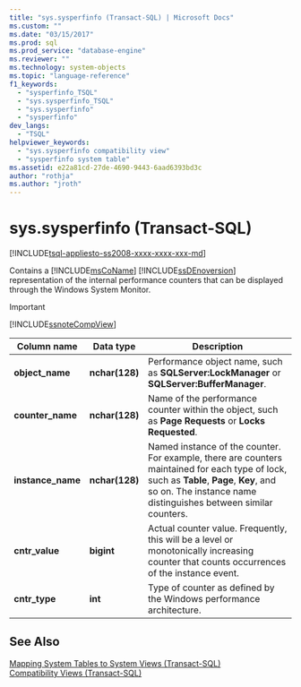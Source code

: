 ```yaml
---
title: "sys.sysperfinfo (Transact-SQL) | Microsoft Docs"
ms.custom: ""
ms.date: "03/15/2017"
ms.prod: sql
ms.prod_service: "database-engine"
ms.reviewer: ""
ms.technology: system-objects
ms.topic: "language-reference"
f1_keywords: 
  - "sysperfinfo_TSQL"
  - "sys.sysperfinfo_TSQL"
  - "sys.sysperfinfo"
  - "sysperfinfo"
dev_langs: 
  - "TSQL"
helpviewer_keywords: 
  - "sys.sysperfinfo compatibility view"
  - "sysperfinfo system table"
ms.assetid: e22a81cd-27de-4690-9443-6aad6393bd3c
author: "rothja"
ms.author: "jroth"
---
```

# sys.sysperfinfo (Transact-SQL)
[!INCLUDE[tsql-appliesto-ss2008-xxxx-xxxx-xxx-md](../../includes/tsql-appliesto-ss2008-xxxx-xxxx-xxx-md.md)]

  Contains a [!INCLUDE[msCoName](../../includes/msconame-md.md)] [!INCLUDE[ssDEnoversion](../../includes/ssdenoversion-md.md)] representation of the internal performance counters that can be displayed through the Windows System Monitor.  
  
> [!IMPORTANT]  
>  [!INCLUDE[ssnoteCompView](../../includes/ssnotecompview-md.md)]  
  
|Column name|Data type|Description|  
|-----------------|---------------|-----------------|  
|**object_name**|**nchar(128)**|Performance object name, such as **SQLServer:LockManager** or **SQLServer:BufferManager**.|  
|**counter_name**|**nchar(128)**|Name of the performance counter within the object, such as **Page Requests** or **Locks Requested**.|  
|**instance_name**|**nchar(128)**|Named instance of the counter. For example, there are counters maintained for each type of lock, such as **Table**, **Page**, **Key**, and so on. The instance name distinguishes between similar counters.|  
|**cntr_value**|**bigint**|Actual counter value. Frequently, this will be a level or monotonically increasing counter that counts occurrences of the instance event.|  
|**cntr_type**|**int**|Type of counter as defined by the Windows performance architecture.|  
  
## See Also  
 [Mapping System Tables to System Views &#40;Transact-SQL&#41;](../../relational-databases/system-tables/mapping-system-tables-to-system-views-transact-sql.md)   
 [Compatibility Views &#40;Transact-SQL&#41;](~/relational-databases/system-compatibility-views/system-compatibility-views-transact-sql.md)  
  
  
